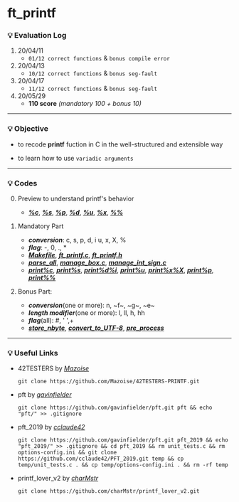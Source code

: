 # ft_printf

### :bulb: Evaluation Log
1. 20/04/11
    - `01/12 correct functions` & `bonus compile error`
2. 20/04/13
    - `10/12 correct functions` & `bonus seg-fault`
3. 20/04/17
    - `11/12 correct functions` & `bonus seg-fault`
4. 20/05/29
    - **110 score** _(mandatory 100 + bonus 10)_
***

### :bulb: Objective
- to recode __printf__ fuction in C in the well-structured and extensible way

- to learn how to use `variadic arguments`
***

### :bulb: Codes
0. Preview to understand printf's behavior
    - [***%c***](./examples/%c), [***%s***](./examples/%s), [***%p***](./examples/%p), [***%d***](./examples/%d), [***%u***](./examples/%u), [***%x***](./examples/%x), [***%%***](./examples/%%)
1. Mandatory Part
    - ***conversion***: c, s, p, d, i u, x, X, %
    - ***flag***: -, 0, ., *
    - [***Makefile***](./new/Makefile), [***ft_printf.c***](./new/ft_printf.c), [***ft_printf.h***](./new/ft_printf.h)
    - [***parse_all***](./new/parse_all.c), [***manage_box.c***](./new/manage_box.c), [***manage_int_sign.c***](./new/manage_int_sign.c)
    - [***print%c***](./new/print_1_char.c), [***print%s***](./new/print_2_string.c), [***print%d%i***](./new/print_3_int.c), [***print%u***](./new/print_4_unsigned_int.c), [***print%x%X***](./new/print_5_hexa.c), [***print%p***](./new/print_6_pointer.c), [***print%%***](./new/print_7_percent.c)

2. Bonus Part: 
    - ***conversion***(one or more): n, ~f~, ~g~, ~e~
    - ***length modifier***(one or more): l, ll, h, hh
    - ***flag***(all): #, ' ',+
    - [***store_nbyte***](./new/store_8_nbyte.c), [***convert_to_UTF-8***](./new/libft/ft_atouni.c), [***pre_process***](./new/pre_process.c)
---

### :bulb: Useful Links
- 42TESTERS by [_Mazoise_](https://github.com/Mazoise/42TESTERS-PRINTF)
    ```
    git clone https://github.com/Mazoise/42TESTERS-PRINTF.git
    ```
- pft by [_gavinfielder_](https://github.com/gavinfielder)
    ```
    git clone https://github.com/gavinfielder/pft.git pft && echo "pft/" >> .gitignore
    ```
- pft_2019 by [_cclaude42_](https://github.com/cclaude42/PFT_2019)
    ```
    git clone https://github.com/gavinfielder/pft.git pft_2019 && echo "pft_2019/" >> .gitignore && cd pft_2019 && rm unit_tests.c && rm options-config.ini && git clone https://github.com/cclaude42/PFT_2019.git temp && cp temp/unit_tests.c . && cp temp/options-config.ini . && rm -rf temp
    ```
- printf_lover_v2 by [_charMstr_](https://github.com/charMstr/printf_lover_v2)
    ```
    git clone https://github.com/charMstr/printf_lover_v2.git
    ```
